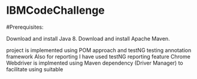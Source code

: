 # IBMCodeChallenge

#Prerequisites:

Download and install Java 8.
Download and install Apache Maven.

project is implemented using POM approach and testNG testing annotation framework
Also for reporting I have used testNG reporting feature
Chrome Webdriver is implmented using Maven dependency (Driver Manager) to facilitate using suitable 
